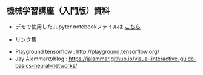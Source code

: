 ## 機械学習講座（入門版）資料

* デモで使用したJupyter notebookファイルは
<a href="https://github.com/MasahiroAraki/MLCourse/tree/master/archive/2019/2019%E5%B1%A5%E4%BF%AE%E8%A8%BC%E6%98%8E/ex">こちら</a>

* リンク集

 - Playground tensorflow :  http://playground.tensorflow.org/
 - Jay Alammarのblog : https://jalammar.github.io/visual-interactive-guide-basics-neural-networks/
